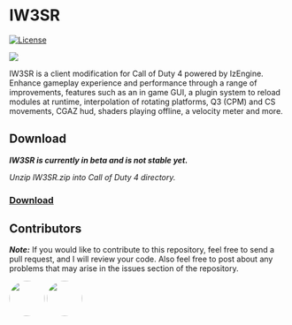 # IW3SR

[![License](https://img.shields.io/github/license/Iswenzz/IW3SR.Release?color=blue&logo=gitbook&logoColor=white)](https://github.com/Iswenzz/IW3SR.Release/blob/master/LICENSE)

![](https://i.imgur.com/wSxpysl.jpeg)

IW3SR is a client modification for Call of Duty 4 powered by IzEngine. Enhance gameplay experience and performance through a range of improvements, features such as an in game GUI, a plugin system to reload modules at runtime, interpolation of rotating platforms, Q3 (CPM) and CS movements, CGAZ hud, shaders playing offline, a velocity meter and more.

## Download
***IW3SR is currently in beta and is not stable yet.***

*Unzip IW3SR.zip into Call of Duty 4 directory.*
### [Download](https://github.com/Iswenzz/IW3SR.Release/releases)

## Contributors

**_Note:_** If you would like to contribute to this repository, feel free to send a pull request, and I will review your code.
Also feel free to post about any problems that may arise in the issues section of the repository.

<a href="https://github.com/Dualiteee"><img src="https://avatars.githubusercontent.com/u/134146664?v=4" height=64 style="border-radius: 50%"></a>
<a href="https://github.com/xoxor4d"><img src="https://avatars.githubusercontent.com/u/45299104?v=4" height=64 style="border-radius: 50%"></a>
